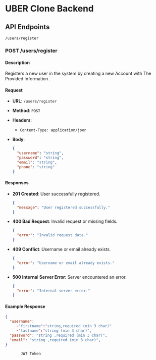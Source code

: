 # UBER Clone Backend

## API Endpoints

`/users/register`

### POST /users/register

#### Description

Registers a new user in the system by creating a new Account with The Provided Information .

#### Request

- **URL**: `/users/register`

- **Method**: `POST`

- **Headers**:

  - `Content-Type: application/json`

- **Body**:
  ```json
  {
    "username": "string",
    "password": "string",
    "email": "string",
    "phone": "string"
  }
  ```

#### Responses

- **201 Created**: User successfully registered.
  ```json
  {
    "message": "User registered successfully."
  }
  ```
- **400 Bad Request**: Invalid request or missing fields.
  ```json
  {
    "error": "Invalid request data."
  }
  ```
- **409 Conflict**: Username or email already exists.
  ```json
  {
    "error": "Username or email already exists."
  }
  ```
- **500 Internal Server Error**: Server encountered an error.
  ```json
  {
    "error": "Internal server error."
  }
  ```

#### Example Response

 ```json -user (object):
 {
   "username":
      -"firstname":"string,required (min 3 char)"
      -"lastname":"string (min 3 char)",
   "password": "string ,required (min 3 char)",
   "email": "string ,required (min 3 char)",
 }
```

```'-token' (String):
       JWT Token





```
